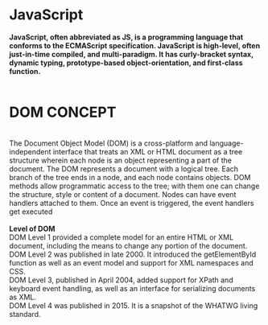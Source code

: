 # JavaScript
<b>JavaScript, often abbreviated as JS, is a programming language that conforms to the ECMAScript specification. JavaScript is high-level, often just-in-time compiled, and multi-paradigm. It has curly-bracket syntax, dynamic typing, prototype-based object-orientation, and first-class function.</b><br><br>

<h1 align-item:center>DOM CONCEPT</h1><br>
The Document Object Model (DOM) is a cross-platform and language-independent interface that treats an XML or HTML document as a tree structure wherein each node is an object representing a part of the document. The DOM represents a document with a logical tree. Each branch of the tree ends in a node, and each node contains objects. DOM methods allow programmatic access to the tree; with them one can change the structure, style or content of a document. Nodes can have event handlers attached to them. Once an event is triggered, the event handlers get executed<br><br>
<b>Level of DOM</b><br>
DOM Level 1 provided a complete model for an entire HTML or XML document, including the means to change any portion of the document.<br>
DOM Level 2 was published in late 2000. It introduced the getElementById function as well as an event model and support for XML namespaces and CSS.<br>
DOM Level 3, published in April 2004, added support for XPath and keyboard event handling, as well as an interface for serializing documents as XML.<br>
DOM Level 4 was published in 2015. It is a snapshot of the WHATWG living standard.<br><br>

